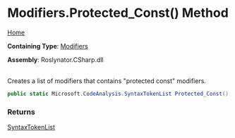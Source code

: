 # Modifiers\.Protected\_Const\(\) Method

[Home](../../../../README.md)

**Containing Type**: [Modifiers](../README.md)

**Assembly**: Roslynator\.CSharp\.dll

\
Creates a list of modifiers that contains "protected const" modifiers\.

```csharp
public static Microsoft.CodeAnalysis.SyntaxTokenList Protected_Const()
```

### Returns

[SyntaxTokenList](https://docs.microsoft.com/en-us/dotnet/api/microsoft.codeanalysis.syntaxtokenlist)

